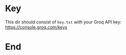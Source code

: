 # Key

This dir should consist of `key.txt` with your Groq API key: https://console.groq.com/keys

# End
